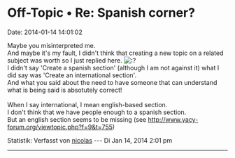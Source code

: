 Off-Topic • Re: Spanish corner?
===============================

Date: 2014-01-14 14:01:02

Maybe you misinterpreted me.\
And maybe it\'s my fault, I didn\'t think that creating a new topic on a
related subject was worth so I just replied here.
![:?](http://forum.yacy-websuche.de/images/smilies/icon_e_confused.gif "Confused")\
I didn\'t say \'Create a spanish section\' (although I am not against
it) what I did say was \'Create an international section\'.\
And what you said about the need to have someone that can understand
what is being said is absotutely correct!\
\
When I say international, I mean english-based section.\
I don\'t think that we have people enough to a spanish section.\
But an english section seems to be missing (see
<http://www.yacy-forum.org/viewtopic.php?f=9&t=755>)

Statistik: Verfasst von
[nicolas](http://forum.yacy-websuche.de/memberlist.php?mode=viewprofile&u=9343)
--- Di Jan 14, 2014 2:01 pm

------------------------------------------------------------------------
